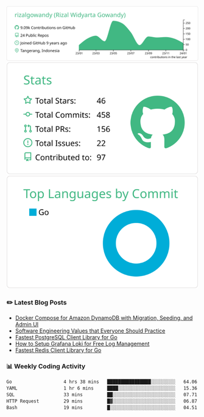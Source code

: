 ![profile-details](profile-summary-card-output/vue/0-profile-details.svg)
![stats](profile-summary-card-output/vue/3-stats.svg)
![most-commit-language](profile-summary-card-output/vue/2-most-commit-language.svg)

### :pencil2: Latest Blog Posts
<!-- BLOG-POST-LIST:START -->
- [Docker Compose for Amazon DynamoDB with Migration, Seeding, and Admin UI](https://medium.com/geekculture/docker-compose-for-amazon-dynamodb-with-migration-seeding-and-admin-ui-db11a348cc6a?source=rss-5763b0f1aba6------2)
- [Software Engineering Values that Everyone Should Practice](https://levelup.gitconnected.com/software-engineering-values-that-everyone-should-practice-c980d00cd103?source=rss-5763b0f1aba6------2)
- [Fastest PostgreSQL Client Library for Go](https://levelup.gitconnected.com/fastest-postgresql-client-library-for-go-579fa97909fb?source=rss-5763b0f1aba6------2)
- [How to Setup Grafana Loki for Free Log Management](https://levelup.gitconnected.com/how-to-setup-grafana-loki-for-free-log-management-ceb60558503c?source=rss-5763b0f1aba6------2)
- [Fastest Redis Client Library for Go](https://levelup.gitconnected.com/fastest-redis-client-library-for-go-7993f618f5ab?source=rss-5763b0f1aba6------2)
<!-- BLOG-POST-LIST:END -->

### 📊 Weekly Coding Activity
<!--START_SECTION:waka-->

```txt
Go                   4 hrs 38 mins   ████████████████░░░░░░░░░   64.06 %
YAML                 1 hr 6 mins     ████░░░░░░░░░░░░░░░░░░░░░   15.36 %
SQL                  33 mins         ██░░░░░░░░░░░░░░░░░░░░░░░   07.71 %
HTTP Request         29 mins         █▓░░░░░░░░░░░░░░░░░░░░░░░   06.87 %
Bash                 19 mins         █░░░░░░░░░░░░░░░░░░░░░░░░   04.51 %
```

<!--END_SECTION:waka-->
